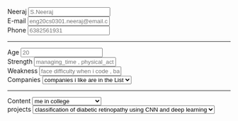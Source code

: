 <form action="portfolio.html" method="post">
  <div class="Name">
    <label for="name">Neeraj</label>
    <input type="text" id="name" name="my_name" placeholder="S.Neeraj" pattern=[A-Z\sa-z]{3,20} required>
  </div>
  <div class="Email">
    <label for="email">E-mail</label>
    <input type="email" id="email" name="my_email" placeholder="eng20cs0301.neeraj@email.com" required>
  </div>
  <div class="phone number">
    <label for="phone">Phone</label>
    <input type="tel" id="phone" name="my_phone" placeholder="6382561931" pattern=(\d{3})-?\s?(\d{3})-?\s?(\d{4}) required>
  </div>
  <hr>
  <div class="age">
    <label for="Age">Age</label>
    <input type="number" id="age" name="current_age" placeholder="20" min="1" required>
  </div>
  <div class="strengths">
    <label for="strength">Strength</label>
    <input type="char" id="strength" placeholder="managing_time , physical_activities , understanding_things , communication , fast_learner , logical_thinking"  min="0" required>
  </div>
  <div class="weakness">
    <label for="weakness">Weakness</label>
    <input type="char" placeholder="face difficulty when i code , bad handwriting" name="weakness" required>
  </div>
  <div class="interested_companies">
    <label for="companies">Companies</label>
    <select id="companies" name="company" required>
        <option value="">companies i like are in the List</option>
        <option value="1st_preference">google</option>
        <option value="2nd_preference">microsoft</option>
        <option value="3rd_preference">amazon</option>
    </select>
  </div>
  <hr>
  <div class="college">
      <label for="college">Content</label>
      <select id="college" name="college" required>
          <option value="">me in college</option>
          <option value="program">Btech</option>
          <option value="course">cse</option>
          <option value="Aim">FullStackDevelopment</option>
      </select>
   <div class="projects">
      <label for ="projects">projects</label>
      <select id="projects" name="classification of diabetic retinopathy using CNN and deep learning" required>
          <option value ="">classification of diabetic retinopathy using CNN and deep learning</option>
      </select>
  
</form>
